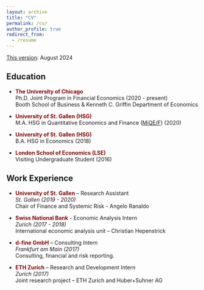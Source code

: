 ```yaml
---
layout: archive
title: "CV"
permalink: /cv/
author_profile: true
redirect_from:
  - /resume
---
```


[This version](../files/CavaleriFilippo_CV.pdf): August 2024 
<!---  Coming soon. --->

## Education
*  <span style="color:#840404"> **The University of Chicago**  </span> \
  Ph.D. Joint Program in Financial Economics  (2020 - present)\
  Booth School of Business & Kenneth C. Griffin Department of Economics

* <span style="color:#840404"> **University of St. Gallen (HSG)**  </span> \
  M.A. HSG in Quantitative Economics and Finance ([MiQE/F](https://www.unisg.ch/de/studium/programme/master/quantitative-economics-and-finance-miqe-f/)) (2020)

* <span style="color:#840404"> **University of St. Gallen (HSG)**  </span> \
  B.A. HSG in Economics (2018)

*  <span style="color:#840404"> **London School of Economics (LSE)**  </span> \
  Visiting Undergraduate Student (2016)

## Work Experience
* <span style="color:#840404"> **University of St. Gallen**  </span> – Research Assistant\
  <span style="font-size:14px"> _St. Gallen (2019 - 2020)_ </span> \
  Chair of Finance and Systemic Risk - Angelo Ranaldo

* <span style="color:#840404"> **Swiss National Bank**  </span> - Economic Analysis Intern\
  <span style="font-size:14px"> _Zurich (2017 - 2018)_ </span>  \
  International economic analysis unit – Christian Hepenstrick

* <span style="color:#840404"> **d-fine GmbH**  </span> – Consulting Intern\
  <span style="font-size:14px"> _Frankfurt am Main (2017)_ </span> \
  Consulting, financial and risk reporting.

* <span style="color:#840404"> **ETH Zurich**  </span> – Research and Development Intern\
  <span style="font-size:14px"> _Zurich (2017)_  </span> \
  Joint research project – ETH Zurich and Huber+Suhner AG

